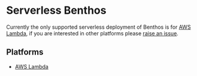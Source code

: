 Serverless Benthos
==================

Currently the only supported serverless deployment of Benthos is for
[AWS Lambda](./lambda.md), if you are interested in other platforms please
[raise an issue](https://github.com/Jeffail/benthos/issues).

## Platforms

- [AWS Lambda](./lambda.md)